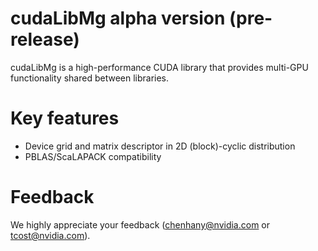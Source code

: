 # cudaLibMg alpha version (pre-release)

cudaLibMg is a high-performance CUDA library that provides multi-GPU functionality
shared between libraries. 

# Key features

* Device grid and matrix descriptor in 2D (block)-cyclic distribution
* PBLAS/ScaLAPACK compatibility

# Feedback

We highly appreciate your feedback (chenhany@nvidia.com or tcost@nvidia.com). 
